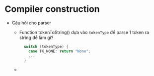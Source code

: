 # Compiler construction

* Câu hỏi cho parser
    - Function tokenToString() dựa vào ```tokenType``` để parse 1 token ra string để làm gì?

        ``` c
          switch (tokenType) {
            case TK_NONE: return "None";
            ...
          }
        ```
    -